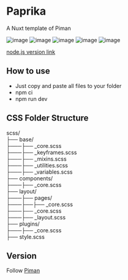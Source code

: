 # Paprika

A Nuxt template of Piman  

![image](https://badgen.net/badge/vue/2.x/green) ![image](https://badgen.net/badge/Nuxt/2.x/green) ![image](https://badgen.net/badge/Piman/1.x/green)  ![image](https://badgen.net/badge/nodejs/v18/red) ![image](https://badgen.net/badge/license/Apache-2.0/orange)

[node.js version link](https://nodejs.org/zh-tw/download/releases/)

## How to use

- Just copy and paste all files to your folder
- npm ci  
- npm run dev  


## CSS Folder Structure

scss/  
├── base/  
├───├── \_core.scss  
├───├── \_keyframes.scss  
├───├── \_mixins.scss  
├───├── \_utilities.scss   
├───├── \_variables.scss  
├── components/  
├───├── \_core.scss  
├── layout/  
├───├── pages/  
├───├──├── \_core.scss  
├───├── \_core.scss  
├───├── \_layout.scss  
├── plugins/  
├───├── \_core.scss  
├── style.scss


## Version

Follow [Piman](https://github.com/ya-sai/piman)
